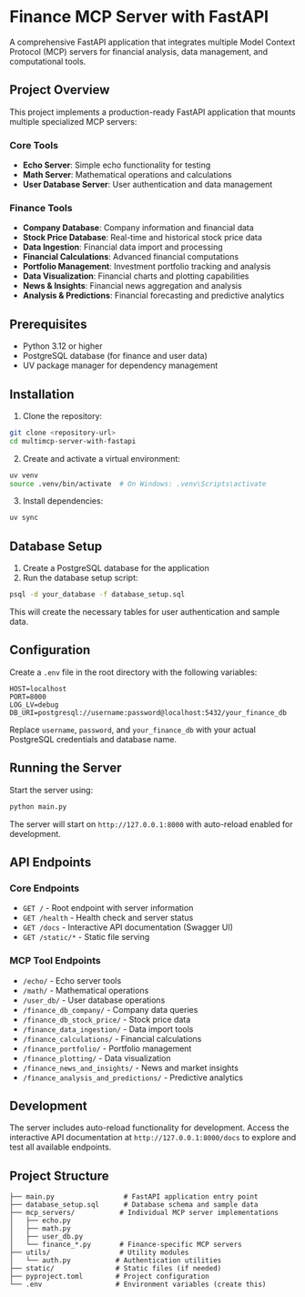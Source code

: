 # Finance MCP Server with FastAPI

A comprehensive FastAPI application that integrates multiple Model Context Protocol (MCP) servers for financial analysis, data management, and computational tools.

## Project Overview

This project implements a production-ready FastAPI application that mounts multiple specialized MCP servers:

### Core Tools
- **Echo Server**: Simple echo functionality for testing
- **Math Server**: Mathematical operations and calculations
- **User Database Server**: User authentication and data management

### Finance Tools
- **Company Database**: Company information and financial data
- **Stock Price Database**: Real-time and historical stock price data
- **Data Ingestion**: Financial data import and processing
- **Financial Calculations**: Advanced financial computations
- **Portfolio Management**: Investment portfolio tracking and analysis
- **Data Visualization**: Financial charts and plotting capabilities
- **News & Insights**: Financial news aggregation and analysis
- **Analysis & Predictions**: Financial forecasting and predictive analytics

## Prerequisites

- Python 3.12 or higher
- PostgreSQL database (for finance and user data)
- UV package manager for dependency management

## Installation

1. Clone the repository:
```bash
git clone <repository-url>
cd multimcp-server-with-fastapi
```

2. Create and activate a virtual environment:
```bash
uv venv
source .venv/bin/activate  # On Windows: .venv\Scripts\activate
```

3. Install dependencies:
```bash
uv sync
```

## Database Setup

1. Create a PostgreSQL database for the application
2. Run the database setup script:
```bash
psql -d your_database -f database_setup.sql
```

This will create the necessary tables for user authentication and sample data.

## Configuration

Create a `.env` file in the root directory with the following variables:
```env
HOST=localhost
PORT=8000
LOG_LV=debug
DB_URI=postgresql://username:password@localhost:5432/your_finance_db
```

Replace `username`, `password`, and `your_finance_db` with your actual PostgreSQL credentials and database name.

## Running the Server

Start the server using:
```bash
python main.py
```

The server will start on `http://127.0.0.1:8000` with auto-reload enabled for development.

## API Endpoints

### Core Endpoints
- `GET /` - Root endpoint with server information
- `GET /health` - Health check and server status
- `GET /docs` - Interactive API documentation (Swagger UI)
- `GET /static/*` - Static file serving

### MCP Tool Endpoints
- `/echo/` - Echo server tools
- `/math/` - Mathematical operations
- `/user_db/` - User database operations
- `/finance_db_company/` - Company data queries
- `/finance_db_stock_price/` - Stock price data
- `/finance_data_ingestion/` - Data import tools
- `/finance_calculations/` - Financial calculations
- `/finance_portfolio/` - Portfolio management
- `/finance_plotting/` - Data visualization
- `/finance_news_and_insights/` - News and market insights
- `/finance_analysis_and_predictions/` - Predictive analytics

## Development

The server includes auto-reload functionality for development. Access the interactive API documentation at `http://127.0.0.1:8000/docs` to explore and test all available endpoints.

## Project Structure

```
├── main.py                 # FastAPI application entry point
├── database_setup.sql      # Database schema and sample data
├── mcp_servers/           # Individual MCP server implementations
│   ├── echo.py
│   ├── math.py
│   ├── user_db.py
│   └── finance_*.py       # Finance-specific MCP servers
├── utils/                 # Utility modules
│   └── auth.py           # Authentication utilities
├── static/               # Static files (if needed)
├── pyproject.toml        # Project configuration
└── .env                  # Environment variables (create this)
```
